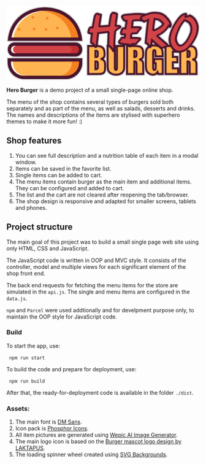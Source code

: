 ![Hero Burger logo](/img/hero-burger-logo.png "Hero Burger logo")

**Hero Burger** is a demo project of a small single-page online shop.

The menu of the shop contains several types of burgers sold both separately and as part of the menu, as well as salads, desserts and drinks. The names and descriptions of the items are stylised with superhero themes to make it more fun! :)

## Shop features

1. You can see full description and a nutrition table of each item in a modal window.
2. Items can be saved in the favorite list.
3. Single items can be added to cart.
4. The menu items contain burger as the main item and additional items. They can be configured and added to cart.
5. The list and the cart are not cleared after reopening the tab/browser.
6. The shop design is responsive and adapted for smaller screens, tablets and phones.

## Project structure

The main goal of this project was to build a small single page web site using only HTML, CSS and JavaScript.

The JavaScript code is written in OOP and MVC style. It consists of the controller, model and multiple views for each significant element of the shop front end.

The back end requests for fetching the menu items for the store are simulated in the `api.js`. The single and menu items are configured in the `data.js`.

`npm` and `Parcel` were used addtionally and for develpment purpose only, to maintain the OOP style for JavaScript code.

### Build

To start the app, use:

```
 npm run start
```

To build the code and prepare for deployment, use:

```
 npm run build
```

After that, the ready-for-deployment code is available in the folder `./dist`.

### Assets:

1. The main font is [DM Sans](https://fonts.google.com/specimen/DM+Sans).
2. Icon pack is [Phosphor Icons](https://phosphoricons.com).
3. All item pictures are generated using [Wepic AI Image Generator](https://wepik.com/ai).
4. The main logo icon is based on the [Burger mascot logo design by LAKTAPUS](https://www.freepik.com/free-vector/burger-mascot-logo-design_69439182.htm).
5. The loading spinner wheel created using [SVG Backgrounds](https://www.svgbackgrounds.com/elements/animated-svg-preloaders).

